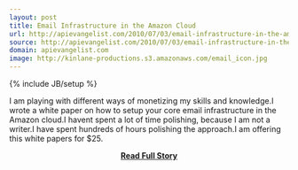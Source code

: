 ```yaml
---
layout: post
title: Email Infrastructure in the Amazon Cloud
url: http://apievangelist.com/2010/07/03/email-infrastructure-in-the-amazon-cloud/
source: http://apievangelist.com/2010/07/03/email-infrastructure-in-the-amazon-cloud/
domain: apievangelist.com
image: http://kinlane-productions.s3.amazonaws.com/email_icon.jpg
---
```

{% include JB/setup %}<p>I am playing with different ways of monetizing my skills and knowledge.I wrote a white paper on how to setup your core email infrastructure in the Amazon cloud.I havent spent a lot of time polishing, because I am not a writer.I have spent hundreds of hours polishing the approach.I am offering this white papers for $25.</p>
<center><p><a href="http://apievangelist.com/2010/07/03/email-infrastructure-in-the-amazon-cloud/" style='padding:25px; font-sze:18px; font-weight: bold;'>Read Full Story</a></p></center>
